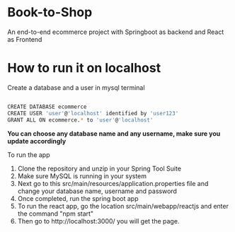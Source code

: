 # Book-to-Shop
An end-to-end ecommerce project with Springboot as backend and React as Frontend

# How to run it on localhost


Create a database and a user in mysql terminal

```bash

CREATE DATABASE ecommerce
CREATE USER 'user'@'localhost' identified by 'user123'
GRANT ALL ON ecommerce.* to 'user'@'localhost'

```

**You can choose any database name and any username, make sure you update accordingly**

To run the app

 1. Clone the repository and unzip in your Spring Tool Suite
 2. Make sure MySQL is running in your system
 3. Next go to this src/main/resources/application.properties file and change your database name, username and password
 4. Once completed, run the spring boot app
 5. To run the react app, go the location src/main/webapp/reactjs and enter the command "npm start"
 6. Then go to http://localhost:3000/ you will get the page.
